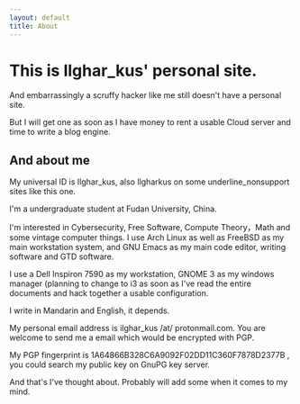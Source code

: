 ```yaml
---
layout: default
title: About
---
```


# This is Ilghar_kus' personal site.

And embarrassingly a scruffy hacker like me still doesn't have a personal site.

But I will get one as soon as I have money to rent a usable Cloud server and time to write a blog engine.

## And about me

My universal ID is Ilghar_kus, also Ilgharkus on some underline_nonsupport sites like this one.

I'm a undergraduate student at Fudan University, China.

I'm interested in Cybersecurity, Free Software, Compute Theory，Math and some vintage computer things.
I use Arch Linux as well as FreeBSD as my main workstation system, and GNU Emacs as my main code editor, writing software and GTD software.

I use a Dell Inspiron 7590 as my workstation, GNOME 3 as my windows manager (planning to change to i3 as soon as I've read the entire documents and hack together a usable configuration.

I write in Mandarin and English, it depends.

My personal email address is ilghar_kus /at/ protonmail.com. You are welcome to send me a email which would be encrypted with PGP.

My PGP fingerprint is 1A64866B328C6A9092F02DD11C360F7878D2377B , you could search my public key on GnuPG key server.

And that's I've thought about. Probably will add some when it comes to my mind.